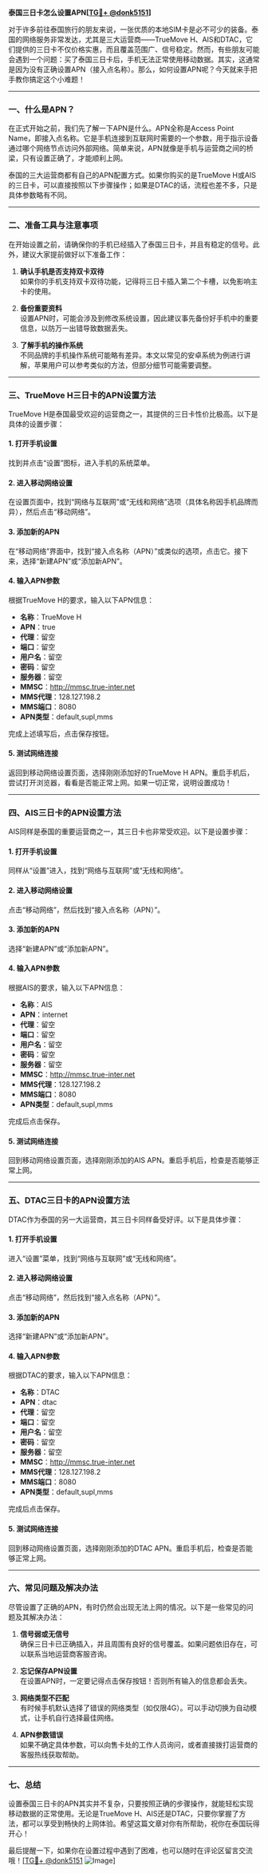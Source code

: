 **泰国三日卡怎么设置APN[[TG💪+ @donk5151](https://t.me/s/donk5151)]**

对于许多前往泰国旅行的朋友来说，一张优质的本地SIM卡是必不可少的装备。泰国的网络服务非常发达，尤其是三大运营商——TrueMove H、AIS和DTAC，它们提供的三日卡不仅价格实惠，而且覆盖范围广、信号稳定。然而，有些朋友可能会遇到一个问题：买了泰国三日卡后，手机无法正常使用移动数据。其实，这通常是因为没有正确设置APN（接入点名称）。那么，如何设置APN呢？今天就来手把手教你搞定这个小难题！

---

### 一、什么是APN？

在正式开始之前，我们先了解一下APN是什么。APN全称是Access Point Name，即接入点名称。它是手机连接到互联网时需要的一个参数，用于指示设备通过哪个网络节点访问外部网络。简单来说，APN就像是手机与运营商之间的桥梁，只有设置正确了，才能顺利上网。

泰国的三大运营商都有自己的APN配置方式。如果你购买的是TrueMove H或AIS的三日卡，可以直接按照以下步骤操作；如果是DTAC的话，流程也差不多，只是具体参数略有不同。

---

### 二、准备工具与注意事项

在开始设置之前，请确保你的手机已经插入了泰国三日卡，并且有稳定的信号。此外，建议大家提前做好以下准备工作：

1. **确认手机是否支持双卡双待**  
   如果你的手机支持双卡双待功能，记得将三日卡插入第二个卡槽，以免影响主卡的使用。
   
2. **备份重要资料**  
   设置APN时，可能会涉及到修改系统设置，因此建议事先备份好手机中的重要信息，以防万一出错导致数据丢失。

3. **了解手机的操作系统**  
   不同品牌的手机操作系统可能略有差异。本文以常见的安卓系统为例进行讲解，苹果用户可以参考类似的方法，但部分细节可能需要调整。

---

### 三、TrueMove H三日卡的APN设置方法

TrueMove H是泰国最受欢迎的运营商之一，其提供的三日卡性价比极高。以下是具体的设置步骤：

#### 1. 打开手机设置
找到并点击“设置”图标，进入手机的系统菜单。

#### 2. 进入移动网络设置
在设置页面中，找到“网络与互联网”或“无线和网络”选项（具体名称因手机品牌而异），然后点击“移动网络”。

#### 3. 添加新的APN
在“移动网络”界面中，找到“接入点名称（APN）”或类似的选项，点击它。接下来，选择“新建APN”或“添加新APN”。

#### 4. 输入APN参数
根据TrueMove H的要求，输入以下APN信息：
- **名称**：TrueMove H  
- **APN**：true  
- **代理**：留空  
- **端口**：留空  
- **用户名**：留空  
- **密码**：留空  
- **服务器**：留空  
- **MMSC**：http://mmsc.true-inter.net  
- **MMS代理**：128.127.198.2  
- **MMS端口**：8080  
- **APN类型**：default,supl,mms  

完成上述填写后，点击保存按钮。

#### 5. 测试网络连接
返回到移动网络设置页面，选择刚刚添加好的TrueMove H APN。重启手机后，尝试打开浏览器，看看是否能正常上网。如果一切正常，说明设置成功！

---

### 四、AIS三日卡的APN设置方法

AIS同样是泰国的重要运营商之一，其三日卡也非常受欢迎。以下是设置步骤：

#### 1. 打开手机设置
同样从“设置”进入，找到“网络与互联网”或“无线和网络”。

#### 2. 进入移动网络设置
点击“移动网络”，然后找到“接入点名称（APN）”。

#### 3. 添加新的APN
选择“新建APN”或“添加新APN”。

#### 4. 输入APN参数
根据AIS的要求，输入以下APN信息：
- **名称**：AIS  
- **APN**：internet  
- **代理**：留空  
- **端口**：留空  
- **用户名**：留空  
- **密码**：留空  
- **服务器**：留空  
- **MMSC**：http://mmsc.true-inter.net  
- **MMS代理**：128.127.198.2  
- **MMS端口**：8080  
- **APN类型**：default,supl,mms  

完成后点击保存。

#### 5. 测试网络连接
回到移动网络设置页面，选择刚刚添加的AIS APN。重启手机后，检查是否能够正常上网。

---

### 五、DTAC三日卡的APN设置方法

DTAC作为泰国的另一大运营商，其三日卡同样备受好评。以下是具体步骤：

#### 1. 打开手机设置
进入“设置”菜单，找到“网络与互联网”或“无线和网络”。

#### 2. 进入移动网络设置
点击“移动网络”，然后找到“接入点名称（APN）”。

#### 3. 添加新的APN
选择“新建APN”或“添加新APN”。

#### 4. 输入APN参数
根据DTAC的要求，输入以下APN信息：
- **名称**：DTAC  
- **APN**：dtac  
- **代理**：留空  
- **端口**：留空  
- **用户名**：留空  
- **密码**：留空  
- **服务器**：留空  
- **MMSC**：http://mmsc.true-inter.net  
- **MMS代理**：128.127.198.2  
- **MMS端口**：8080  
- **APN类型**：default,supl,mms  

完成后点击保存。

#### 5. 测试网络连接
回到移动网络设置页面，选择刚刚添加的DTAC APN。重启手机后，检查是否能够正常上网。

---

### 六、常见问题及解决办法

尽管设置了正确的APN，有时仍然会出现无法上网的情况。以下是一些常见的问题及其解决办法：

1. **信号弱或无信号**  
   确保三日卡已正确插入，并且周围有良好的信号覆盖。如果问题依旧存在，可以联系当地运营商客服咨询。

2. **忘记保存APN设置**  
   在设置APN时，一定要记得点击保存按钮！否则所有输入的信息都会丢失。

3. **网络类型不匹配**  
   有时候手机默认选择了错误的网络类型（如仅限4G）。可以手动切换为自动模式，让手机自行选择最佳网络。

4. **APN参数错误**  
   如果不确定具体参数，可以向售卡处的工作人员询问，或者直接拨打运营商的客服热线获取帮助。

---

### 七、总结

设置泰国三日卡的APN其实并不复杂，只要按照正确的步骤操作，就能轻松实现移动数据的正常使用。无论是TrueMove H、AIS还是DTAC，只要你掌握了方法，都可以享受到畅快的上网体验。希望这篇文章对你有所帮助，祝你在泰国玩得开心！

最后提醒一下，如果你在设置过程中遇到了困难，也可以随时在评论区留言交流哦！[[TG💪+ @donk5151](https://t.me/s/donk5151) ![Image](https://i.postimg.cc/rwNCRYN7/Snipaste-2025-04-30-17-27-05.png)]